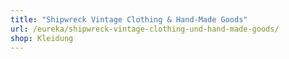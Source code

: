 ```yaml
---
title: "Shipwreck Vintage Clothing & Hand-Made Goods"
url: /eureka/shipwreck-vintage-clothing-und-hand-made-goods/
shop: Kleidung
---
```

